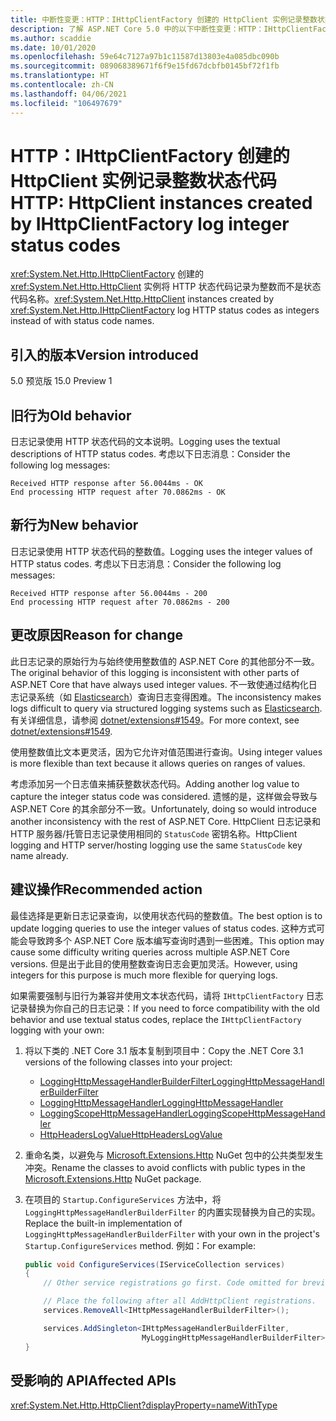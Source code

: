 ```yaml
---
title: 中断性变更：HTTP：IHttpClientFactory 创建的 HttpClient 实例记录整数状态代码
description: 了解 ASP.NET Core 5.0 中的以下中断性变更：HTTP：IHttpClientFactory 创建的 HttpClient 实例记录整数状态代码
ms.author: scaddie
ms.date: 10/01/2020
ms.openlocfilehash: 59e64c7127a97b1c11587d13803e4a085dbc090b
ms.sourcegitcommit: 089068389671f6f9e15fd67dcbfb0145bf72f1fb
ms.translationtype: HT
ms.contentlocale: zh-CN
ms.lasthandoff: 04/06/2021
ms.locfileid: "106497679"
---
```

# <a name="http-httpclient-instances-created-by-ihttpclientfactory-log-integer-status-codes"></a><span data-ttu-id="cb510-103">HTTP：IHttpClientFactory 创建的 HttpClient 实例记录整数状态代码</span><span class="sxs-lookup"><span data-stu-id="cb510-103">HTTP: HttpClient instances created by IHttpClientFactory log integer status codes</span></span>

<span data-ttu-id="cb510-104"><xref:System.Net.Http.IHttpClientFactory> 创建的 <xref:System.Net.Http.HttpClient> 实例将 HTTP 状态代码记录为整数而不是状态代码名称。</span><span class="sxs-lookup"><span data-stu-id="cb510-104"><xref:System.Net.Http.HttpClient> instances created by <xref:System.Net.Http.IHttpClientFactory> log HTTP status codes as integers instead of with status code names.</span></span>

## <a name="version-introduced"></a><span data-ttu-id="cb510-105">引入的版本</span><span class="sxs-lookup"><span data-stu-id="cb510-105">Version introduced</span></span>

<span data-ttu-id="cb510-106">5.0 预览版 1</span><span class="sxs-lookup"><span data-stu-id="cb510-106">5.0 Preview 1</span></span>

## <a name="old-behavior"></a><span data-ttu-id="cb510-107">旧行为</span><span class="sxs-lookup"><span data-stu-id="cb510-107">Old behavior</span></span>

<span data-ttu-id="cb510-108">日志记录使用 HTTP 状态代码的文本说明。</span><span class="sxs-lookup"><span data-stu-id="cb510-108">Logging uses the textual descriptions of HTTP status codes.</span></span> <span data-ttu-id="cb510-109">考虑以下日志消息：</span><span class="sxs-lookup"><span data-stu-id="cb510-109">Consider the following log messages:</span></span>

```output
Received HTTP response after 56.0044ms - OK
End processing HTTP request after 70.0862ms - OK
```

## <a name="new-behavior"></a><span data-ttu-id="cb510-110">新行为</span><span class="sxs-lookup"><span data-stu-id="cb510-110">New behavior</span></span>

<span data-ttu-id="cb510-111">日志记录使用 HTTP 状态代码的整数值。</span><span class="sxs-lookup"><span data-stu-id="cb510-111">Logging uses the integer values of HTTP status codes.</span></span> <span data-ttu-id="cb510-112">考虑以下日志消息：</span><span class="sxs-lookup"><span data-stu-id="cb510-112">Consider the following log messages:</span></span>

```output
Received HTTP response after 56.0044ms - 200
End processing HTTP request after 70.0862ms - 200
```

## <a name="reason-for-change"></a><span data-ttu-id="cb510-113">更改原因</span><span class="sxs-lookup"><span data-stu-id="cb510-113">Reason for change</span></span>

<span data-ttu-id="cb510-114">此日志记录的原始行为与始终使用整数值的 ASP.NET Core 的其他部分不一致。</span><span class="sxs-lookup"><span data-stu-id="cb510-114">The original behavior of this logging is inconsistent with other parts of ASP.NET Core that have always used integer values.</span></span> <span data-ttu-id="cb510-115">不一致使通过结构化日志记录系统（如 [Elasticsearch](https://www.elastic.co/elasticsearch/)）查询日志变得困难。</span><span class="sxs-lookup"><span data-stu-id="cb510-115">The inconsistency makes logs difficult to query via structured logging systems such as [Elasticsearch](https://www.elastic.co/elasticsearch/).</span></span> <span data-ttu-id="cb510-116">有关详细信息，请参阅 [dotnet/extensions#1549](https://github.com/dotnet/extensions/issues/1549)。</span><span class="sxs-lookup"><span data-stu-id="cb510-116">For more context, see [dotnet/extensions#1549](https://github.com/dotnet/extensions/issues/1549).</span></span>

<span data-ttu-id="cb510-117">使用整数值比文本更灵活，因为它允许对值范围进行查询。</span><span class="sxs-lookup"><span data-stu-id="cb510-117">Using integer values is more flexible than text because it allows queries on ranges of values.</span></span>

<span data-ttu-id="cb510-118">考虑添加另一个日志值来捕获整数状态代码。</span><span class="sxs-lookup"><span data-stu-id="cb510-118">Adding another log value to capture the integer status code was considered.</span></span> <span data-ttu-id="cb510-119">遗憾的是，这样做会导致与 ASP.NET Core 的其余部分不一致。</span><span class="sxs-lookup"><span data-stu-id="cb510-119">Unfortunately, doing so would introduce another inconsistency with the rest of ASP.NET Core.</span></span> <span data-ttu-id="cb510-120">HttpClient 日志记录和 HTTP 服务器/托管日志记录使用相同的 `StatusCode` 密钥名称。</span><span class="sxs-lookup"><span data-stu-id="cb510-120">HttpClient logging and HTTP server/hosting logging use the same `StatusCode` key name already.</span></span>

## <a name="recommended-action"></a><span data-ttu-id="cb510-121">建议操作</span><span class="sxs-lookup"><span data-stu-id="cb510-121">Recommended action</span></span>

<span data-ttu-id="cb510-122">最佳选择是更新日志记录查询，以使用状态代码的整数值。</span><span class="sxs-lookup"><span data-stu-id="cb510-122">The best option is to update logging queries to use the integer values of status codes.</span></span> <span data-ttu-id="cb510-123">这种方式可能会导致跨多个 ASP.NET Core 版本编写查询时遇到一些困难。</span><span class="sxs-lookup"><span data-stu-id="cb510-123">This option may cause some difficulty writing queries across multiple ASP.NET Core versions.</span></span> <span data-ttu-id="cb510-124">但是出于此目的使用整数查询日志会更加灵活。</span><span class="sxs-lookup"><span data-stu-id="cb510-124">However, using integers for this purpose is much more flexible for querying logs.</span></span>

<span data-ttu-id="cb510-125">如果需要强制与旧行为兼容并使用文本状态代码，请将 `IHttpClientFactory` 日志记录替换为你自己的日志记录：</span><span class="sxs-lookup"><span data-stu-id="cb510-125">If you need to force compatibility with the old behavior and use textual status codes, replace the `IHttpClientFactory` logging with your own:</span></span>

1. <span data-ttu-id="cb510-126">将以下类的 .NET Core 3.1 版本复制到项目中：</span><span class="sxs-lookup"><span data-stu-id="cb510-126">Copy the .NET Core 3.1 versions of the following classes into your project:</span></span>

    * [<span data-ttu-id="cb510-127">LoggingHttpMessageHandlerBuilderFilter</span><span class="sxs-lookup"><span data-stu-id="cb510-127">LoggingHttpMessageHandlerBuilderFilter</span></span>](https://github.com/dotnet/extensions/blob/release/3.1/src/HttpClientFactory/Http/src/Logging/LoggingHttpMessageHandlerBuilderFilter.cs)
    * [<span data-ttu-id="cb510-128">LoggingHttpMessageHandler</span><span class="sxs-lookup"><span data-stu-id="cb510-128">LoggingHttpMessageHandler</span></span>](https://github.com/dotnet/extensions/blob/release/3.1/src/HttpClientFactory/Http/src/Logging/LoggingHttpMessageHandler.cs)
    * [<span data-ttu-id="cb510-129">LoggingScopeHttpMessageHandler</span><span class="sxs-lookup"><span data-stu-id="cb510-129">LoggingScopeHttpMessageHandler</span></span>](https://github.com/dotnet/extensions/blob/release/3.1/src/HttpClientFactory/Http/src/Logging/LoggingScopeHttpMessageHandler.cs)
    * [<span data-ttu-id="cb510-130">HttpHeadersLogValue</span><span class="sxs-lookup"><span data-stu-id="cb510-130">HttpHeadersLogValue</span></span>](https://github.com/dotnet/extensions/blob/release/3.1/src/HttpClientFactory/Http/src/Logging/HttpHeadersLogValue.cs)

1. <span data-ttu-id="cb510-131">重命名类，以避免与 [Microsoft.Extensions.Http](https://www.nuget.org/packages/Microsoft.Extensions.Http) NuGet 包中的公共类型发生冲突。</span><span class="sxs-lookup"><span data-stu-id="cb510-131">Rename the classes to avoid conflicts with public types in the [Microsoft.Extensions.Http](https://www.nuget.org/packages/Microsoft.Extensions.Http) NuGet package.</span></span>

1. <span data-ttu-id="cb510-132">在项目的 `Startup.ConfigureServices` 方法中，将 `LoggingHttpMessageHandlerBuilderFilter` 的内置实现替换为自己的实现。</span><span class="sxs-lookup"><span data-stu-id="cb510-132">Replace the built-in implementation of `LoggingHttpMessageHandlerBuilderFilter` with your own in the project's `Startup.ConfigureServices` method.</span></span> <span data-ttu-id="cb510-133">例如：</span><span class="sxs-lookup"><span data-stu-id="cb510-133">For example:</span></span>

    ```csharp
    public void ConfigureServices(IServiceCollection services)
    {
        // Other service registrations go first. Code omitted for brevity.

        // Place the following after all AddHttpClient registrations.
        services.RemoveAll<IHttpMessageHandlerBuilderFilter>();

        services.AddSingleton<IHttpMessageHandlerBuilderFilter,
                              MyLoggingHttpMessageHandlerBuilderFilter>();
    }
    ```

## <a name="affected-apis"></a><span data-ttu-id="cb510-134">受影响的 API</span><span class="sxs-lookup"><span data-stu-id="cb510-134">Affected APIs</span></span>

<xref:System.Net.Http.HttpClient?displayProperty=nameWithType>

<!--

### Category

ASP.NET Core

### Affected APIs

`T:System.Net.Http.HttpClient`

-->
